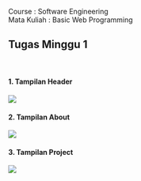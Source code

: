 Course : Software Engineering
<br>
Mata Kuliah : Basic Web Programming
<br>

<h2 sytle="text-align: center;">Tugas Minggu 1</h2>
<br>
<h4>1. Tampilan Header</h4>
<img src="https://user-images.githubusercontent.com/56221398/185382402-79872ef5-86c6-4c93-82be-9bc76350ba63.png">
<br>
<h4>2. Tampilan About</h4>
<img src="https://user-images.githubusercontent.com/56221398/185383101-8bc1f278-9c03-45c8-930f-85dcc97c27b7.png">
<br>
<h4>3. Tampilan Project</h4>
<img src="https://user-images.githubusercontent.com/56221398/185383201-d1ce66cd-0dd4-4f79-b1ec-01da8c802a7b.png">
